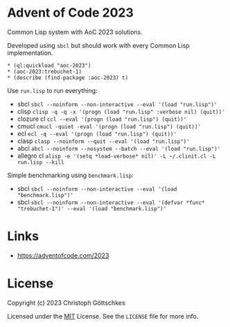 # Advent of Code 2023

Common Lisp system with AoC 2023 solutions.

Developed using `sbcl` but should work with every Common Lisp implementation.

```
* (ql:quickload "aoc-2023")
* (aoc-2023:trebuchet-1)
* (describe (find-package :aoc-2023) t)
```

Use `run.lisp` to run everything:

* sbcl `sbcl --noinform --non-interactive --eval '(load "run.lisp")'`
* clisp `clisp -q -q -x '(progn (load "run.lisp" :verbose nil) (quit))'`
* clozure cl `ccl --eval '(progn (load "run.lisp") (quit))'`
* cmucl `cmucl -quiet -eval '(progn (load "run.lisp") (quit))'`
* ecl `ecl -q --eval '(progn (load "run.lisp") (quit))'`
* clasp `clasp --noinform --quit --eval '(load "run.lisp")'`
* abcl `abcl --noinform --nosystem --batch --eval '(load "run.lisp")'`
* allegro cl `alisp -e '(setq *load-verbose* nil)' -L ~/.clinit.cl -L run.lisp --kill`

Simple benchmarking using `benchmark.lisp`:

* sbcl `sbcl --noinform --non-interactive --eval '(load "benchmark.lisp")'`
* sbcl `sbcl --noinform --non-interactive --eval '(defvar *func* "trebuchet-1")' --eval '(load "benchmark.lisp")'`

# Links

* https://adventofcode.com/2023

# License

Copyright (c) 2023 Christoph Göttschkes

Licensed under the [MIT](https://opensource.org/licenses/MIT) License.
See the `LICENSE` file for more info.
